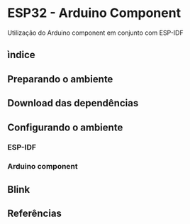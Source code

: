 # ESP32 - Arduino Component

Utilização do Arduino component em conjunto com ESP-IDF

## ìndice

## Preparando o ambiente

## Download das dependências

## Configurando o ambiente

### ESP-IDF

### Arduino component

## Blink

## Referências
